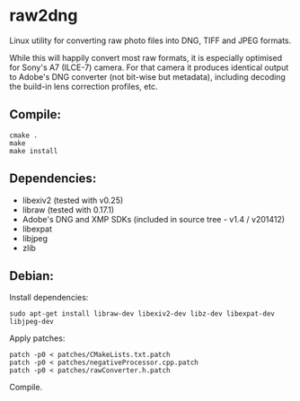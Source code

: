 # raw2dng
Linux utility for converting raw photo files into DNG, TIFF and JPEG formats.

While this will happily convert most raw formats, it is especially optimised 
for Sony's A7 (ILCE-7) camera. For that camera it produces identical output 
to Adobe's DNG converter (not bit-wise but metadata), including decoding the 
build-in lens correction profiles, etc.

## Compile:

```
cmake .
make
make install
```

## Dependencies:

 - libexiv2 (tested with v0.25)
 - libraw (tested with 0.17.1)
 - Adobe's DNG and XMP SDKs (included in source tree - v1.4 / v201412)
 - libexpat
 - libjpeg
 - zlib

## Debian:

Install dependencies:
```
sudo apt-get install libraw-dev libexiv2-dev libz-dev libexpat-dev libjpeg-dev
```

Apply patches:
```
patch -p0 < patches/CMakeLists.txt.patch
patch -p0 < patches/negativeProcessor.cpp.patch
patch -p0 < patches/rawConverter.h.patch
```

Compile.

